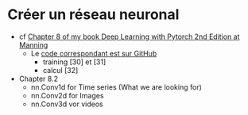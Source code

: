 # Créer un réseau neuronal
* cf [Chapter 8 of my book Deep Learning with Pytorch 2nd Edition at Manning](https://www.manning.com/books/deep-learning-with-pytorch-second-edition)
  * Le [code correspondant est sur GitHub](https://github.com/deep-learning-with-pytorch/dlwpt-code/blob/master/p1ch8/1_convolution.ipynb)
    * training [30] et [31]
    * calcul [32]
* Chapter 8.2
  * nn.Conv1d for Time series (What we are looking for)
  * nn.Conv2d for Images
  * nn.Conv3d vor videos